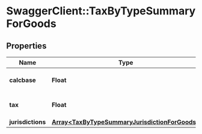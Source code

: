 # SwaggerClient::TaxByTypeSummaryForGoods

## Properties
Name | Type | Description | Notes
------------ | ------------- | ------------- | -------------
**calcbase** | **Float** | sum of all lines calcbase | [optional] 
**tax** | **Float** | sum of referenced tax value | [optional] 
**jurisdictions** | [**Array&lt;TaxByTypeSummaryJurisdictionForGoods&gt;**](TaxByTypeSummaryJurisdictionForGoods.md) |  | [optional] 


